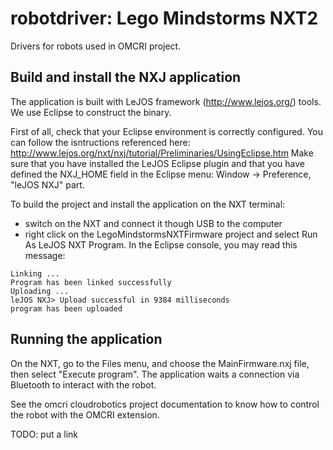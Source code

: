 # robotdriver: Lego Mindstorms NXT2
Drivers for robots used in OMCRI project.

## Build and install the NXJ application

The application is built with LeJOS framework (http://www.lejos.org/) tools.
We use Eclipse to construct the binary.

First of all, check that your Eclipse environment is correctly configured. You can
follow the isntructions referenced here: http://www.lejos.org/nxt/nxj/tutorial/Preliminaries/UsingEclipse.htm
Make sure that you have installed the LeJOS Eclipse plugin and that you have
defined the NXJ_HOME field in the Eclipse menu: Window -> Preference, "leJOS NXJ" part.

To build the project and install the application on the NXT terminal:
- switch on the NXT and connect it though USB to the computer
- right click on the LegoMindstormsNXTFirmware project and select Run As LeJOS NXT Program. In the Eclipse console, you may read this message:

```
Linking ...
Program has been linked successfully
Uploading ...
leJOS NXJ> Upload successful in 9384 milliseconds
program has been uploaded
```

## Running the application

On the NXT, go to the Files menu, and choose the MainFirmware.nxj file, then select "Execute program". The application waits a connection via Bluetooth to interact with the robot.

See the omcri cloudrobotics project documentation to know how to control the robot with the OMCRI extension.

TODO: put a link
